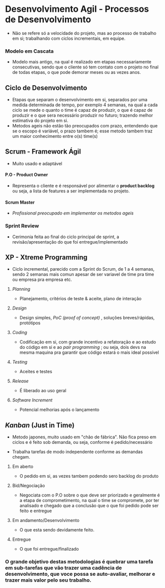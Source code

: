 # Desenvolvimento Agil - Processos de Desenvolvimento    

- Não se refere só a velocidade do projeto, mas ao processo de trabalho em si; trabalhando com ciclos incrementais, em equipe.     

### Modelo em Cascata   

- Modelo mais antigo, na qual é realizado em etapas necessariamente consecutivas, sendo que o cliente só tem contato com o projeto no final de todas etapas, o que pode demorar meses ou as vezes anos.    


## Ciclo de Desenvolvimento    

- Etapas que separam o desenvolvimento em si, separados por uma medida determinada de tempo, por exemplo 4 semanas, na qual a cada ciclo se mede o quanto o time é capaz de produzir, o que é capaz de produzir e o que sera necessário produzir no futuro; trazendo melhor estimativa do projeto em si.
- Metodos ageis não estão tão preocupados com prazo, entendendo que se o escopo é variável, o prazo tambem é; esse metodo tambem traz um maior conhecimento entre o(s) time(s)  

## Scrum - Framework Ágil    

- Muito usado e adaptável    

#### P.O - Product Owner   

- Representa o cliente e é responsável por alimentar o **product backlog** ou seja, a lista de features a ser implementada no projeto.    

#### Scrum Master    

- *Profissional preocupado em implementar os metodos ageis*   

### Sprint Review    

- Cerimonia feita ao final do ciclo principal de sprint, a revisão/apresentação do que foi entregue/implementado    

## XP - Xtreme Programming   

- Ciclo incremental, parecido com a Sprint do Scrum, de 1 a 4 semanas, sendo 2 semanas mais comun apesar de ser variavel de time pra time ou empresa pra empresa etc.    

1. *Planning* 
    - Planejamento, critérios de teste & aceite, plano de interação    

2. *Design* 
    - Design simples, *PoC (proof of concept)* , soluções breves/rápidas, protótipos     

3. *Coding* 
    - Codificação em si, com grande incentivo a refatoração e ao estudo do código em si e ao *pair programming* ; ou seja, dois devs na mesma maquina pra garantir que código estará o mais ideal possível     

4. *Testing* 
    - Aceites e testes    

5. *Release* 
    - É liberado ao uso geral     

6. *Software Increment* 
    - Potencial melhorias após o lançamento     

## *Kanban* (Just in Time)     

- Metodo japones, muito usado em "chão de fábrica". Não fica preso em ciclos e é feito sob demanda, ou seja, conforme é pedido/necessário   

- Trabalha tarefas de modo independente conforme as demandas chegam.   

1. Em aberto 
    - O pedido em si, as vezes tambem podendo sero backlog do produto   

2. Bid/Negociação 
    - Negociata com o P.O sobre o que deve ser priorizado e geralmente é a etapa de comprometimento, na qual o time se compromete, por ter analisado e chegado que a conclusão que o que foi pedido pode ser feito e entregue     

3. Em andamento/Desenvolvimento 
    - O que esta sendo devidamente feito.    

4. Entregue 
    - O que foi entregue/finalizado     

### O grande objetivo destas metodologias é quebrar uma tarefa em sub-tarefas que vão trazer uma cadência de desenvolvimento, que voce possa se auto-avaliar, melhorar e trazer mais valor pelo seu trabalho.